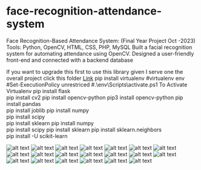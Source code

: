 # face-recognition-attendance-system  
Face Recognition-Based Attendance System: (Final Year Project Oct -2023)
Tools: Python, OpenCV, HTML, CSS, PHP, MySQL 
Built a facial recognition system for automating attendance using OpenCV. 
Designed a user-friendly front-end and connected with a backend database

If you want to upgrade this first to use this library given
I serve one the overall project click this folder [Link](https://github.com/Amanchoudhary192002/Face-Recognition-Based-Attendance-System/tree/main/Document/document%20Image)
pip install virtualenv 
#virtualenv env 
#Set-ExecutionPolicy unrestriced
#.\env\Scripts\activate.ps1   To Activate  Virtualenv 
pip install flask    
pip install cv2
pip install opencv-python
pip3 install opencv-python
pip install pandas   
pip install joblib 
pip install numpy    
pip install scipy   
pip install sklearn
pip install numpy  
pip install scipy
pip install sklearn
pip install sklearn.neighbors   
pip install -U scikit-learn


![alt text](Attendance_page.jpg)
![alt text](<Document/document Image/Admin Login Page.jpg>) ![alt text](<Document/document Image/Aman_101.jpg>) ![alt text](<Document/document Image/atten time.jpg>) ![alt text](<Document/document Image/Attendance_page.jpg>) ![alt text](<Document/document Image/data.jpg>) ![alt text](<Document/document Image/Screenshot 2022-11-24 232118.jpg>) ![alt text](<Document/document Image/Screenshot 2022-11-24 232200.jpg>) ![alt text](<Document/document Image/Screenshot 2022-11-24 232239.jpg>) ![alt text](<Document/document Image/Screenshot 2022-11-24 232313.jpg>) ![alt text](<Document/document Image/Screenshot 2022-11-24 232341.jpg>) ![alt text](<Document/document Image/Screenshot 2022-11-24 232412.jpg>) ![alt text](<Document/document Image/Screenshot 2022-11-24 232445.jpg>) ![alt text](<Document/document Image/Screenshot 2022-11-24 232518.jpg>) ![alt text](<Document/document Image/Screenshot 2022-11-25 181539.jpg>) ![alt text](<Document/document Image/Screenshot 2022-11-25 182340.jpg>) ![alt text](<Document/document Image/Screenshot 2022-11-25 182636.jpg>) ![alt text](<Document/document Image/Screenshot 2022-11-25 184136.jpg>) ![alt text](<Document/document Image/Screenshot 2022-11-25 184614.jpg>)  ![alt text](<Document/document Image/user Login.jpg>)
